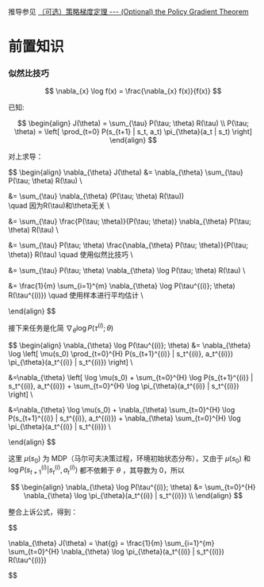 推导参见 [（可选）策略梯度定理 --- (Optional) the Policy Gradient Theorem](https://huggingface.co/learn/deep-rl-course/unit4/pg-theorem)  

# 前置知识
### 似然比技巧

$$
\nabla_{x} \log f(x) = \frac{\nabla_{x} f(x)}{f(x)}
$$

已知:

$$
\begin{align} 
J(\theta) = \sum_{\tau} P(\tau; \theta) R(\tau)   \\
P(\tau; \theta) = \left[ \prod_{t=0} P(s_{t+1} | s_t, a_t) \pi_{\theta}(a_t | s_t) \right]
\end{align}
$$

对上求导：

$$
\begin{align}
\nabla_{\theta} J(\theta) &= \nabla_{\theta} \sum_{\tau} P(\tau; \theta) R(\tau)
  \\

&= \sum_{\tau} \nabla_{\theta} (P(\tau; \theta) R(\tau))  
\quad  因为R(\tau)和\theta无关  \\

&= \sum_{\tau} \frac{P(\tau; \theta)}{P(\tau; \theta)} \nabla_{\theta} P(\tau; \theta) R(\tau)  \\

&= \sum_{\tau} P(\tau; \theta) \frac{\nabla_{\theta} P(\tau; \theta)}{P(\tau; \theta)} R(\tau) 
\quad  使用似然比技巧  \\

&= \sum_{\tau} P(\tau; \theta) \nabla_{\theta} \log P(\tau; \theta) R(\tau)  \\

&= \frac{1}{m} \sum_{i=1}^{m} \nabla_{\theta} \log P(\tau^{(i)}; \theta) R(\tau^{(i)}) 
\quad  使用样本进行平均估计  \\



\end{align}
$$

接下来任务是化简 $\nabla_{\theta} \log P(\tau^{(i)}; \theta)$ 

$$
\begin{align}
\nabla_{\theta} \log P(\tau^{(i)}; \theta) &= \nabla_{\theta} \log \left[ \mu(s_0) \prod_{t=0}^{H} P(s_{t+1}^{(i)} | s_t^{(i)}, a_t^{(i)}) \pi_{\theta}(a_t^{(i)} | s_t^{(i)}) \right]   \\

&=\nabla_{\theta} \left[ \log \mu(s_0) + \sum_{t=0}^{H} \log P(s_{t+1}^{(i)} | s_t^{(i)}, a_t^{(i)}) + \sum_{t=0}^{H} \log \pi_{\theta}(a_t^{(i)} | s_t^{(i)}) \right]   \\


&=\nabla_{\theta} \log \mu(s_0) + \nabla_{\theta} \sum_{t=0}^{H} \log P(s_{t+1}^{(i)} | s_t^{(i)}, a_t^{(i)}) + \nabla_{\theta} \sum_{t=0}^{H} \log \pi_{\theta}(a_t^{(i)} | s_t^{(i)})  \\


\end{align}
$$

这里 $\mu(s_0)$ 为 MDP（马尔可夫决策过程，环境初始状态分布），又由于 $\mu(s_0)$ 和 $\log P(s_{t+1}^{(i)} | s_t^{(i)}, a_t^{(i)})$ 都不依赖于 $\theta$ ，其导数为 0，所以

$$
\begin{align}
\nabla_{\theta} \log P(\tau^{(i)}; \theta) &= \sum_{t=0}^{H} \nabla_{\theta} \log \pi_{\theta}(a_t^{(i)} | s_t^{(i)})  \\
\end{align}
$$

整合上诉公式，得到：

$$

\nabla_{\theta} J(\theta) = \hat{g} = \frac{1}{m} \sum_{i=1}^{m} \sum_{t=0}^{H} \nabla_{\theta} \log \pi_{\theta}(a_t^{(i)} | s_t^{(i)}) R(\tau^{(i)})

$$